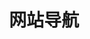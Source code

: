 ---
layout: home

title: 网站导航
titleTemplate: Augus 的全部网站
hero:
  name: 网站导航
  text: Augus 的全部网站
  tagline: ""
  actions:
    - theme: brand
      text: 游戏
      link: /game/
    - theme: alt
      text: 笔记
      link: /docus/
    - theme: alt
      text: 编程
      link: /code/
    - theme: alt
      text: 文科
      link: /art/            
# Could add features description here
features:
  - title: 游戏
    details: 当然是原神啦
  - title: 笔记
    details: 有很多笔记
  - title: 编程
    details: 各种编程
  - title: 文科
    details: 简单了解一下
---